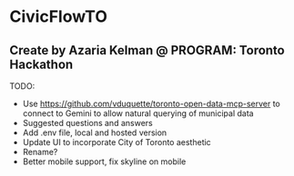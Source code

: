# CivicFlowTO
## Create by Azaria Kelman @ PROGRAM: Toronto Hackathon

TODO:
- Use https://github.com/vduquette/toronto-open-data-mcp-server to connect to Gemini to allow natural querying of municipal data
- Suggested questions and answers
- Add .env file, local and hosted version
- Update UI to incorporate City of Toronto aesthetic
- Rename?
- Better mobile support, fix skyline on mobile